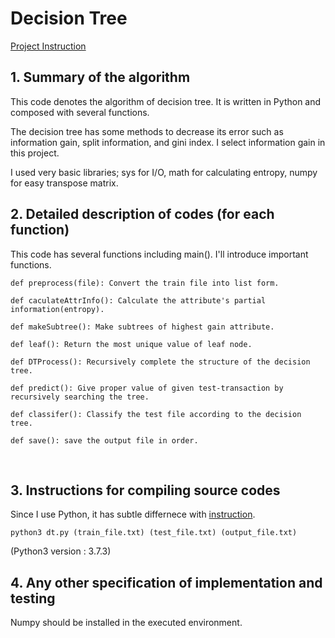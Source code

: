 # Decision Tree
[Project Instruction](https://github.com/vctr7/Data_Science/blob/master/decision_tree/Decision_Tree.pdf)

## 1.	Summary of the algorithm

  This code denotes the algorithm of decision tree. It is written in Python and composed with several functions. 

The decision tree has some methods to decrease its error such as information gain, split information, and gini index. I select information gain in this project.

  I used very basic libraries; sys for I/O, math for calculating entropy, numpy for easy transpose matrix.

   

## 2.	Detailed description of codes (for each function) 

This code has several functions including main(). I'll introduce important functions.


    def preprocess(file): Convert the train file into list form.
    
    def caculateAttrInfo(): Calculate the attribute's partial information(entropy).

    def makeSubtree(): Make subtrees of highest gain attribute.
    
    def leaf(): Return the most unique value of leaf node.
    
    def DTProcess(): Recursively complete the structure of the decision tree.
    
    def predict(): Give proper value of given test-transaction by recursively searching the tree.
    
    def classifer(): Classify the test file according to the decision tree.
    
    def save(): save the output file in order.



 
## 3.	Instructions for compiling source codes 

Since I use Python, it has subtle differnece with [instruction](https://github.com/vctr7/Data_Science/blob/master/apriori_algorithm/apriori.pdf).

    python3 dt.py (train_file.txt) (test_file.txt) (output_file.txt)



(Python3 version : 3.7.3)
 



## 4.	Any other specification of implementation and testing

Numpy should be installed in the executed environment.

